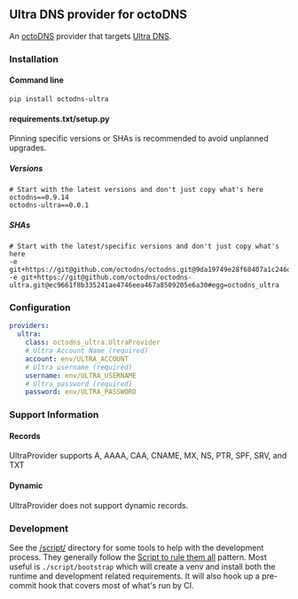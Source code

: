 ## Ultra DNS provider for octoDNS

An [octoDNS](https://github.com/octodns/octodns/) provider that targets [Ultra DNS](https://www.home.neustar/dns-services).

### Installation

#### Command line

```
pip install octodns-ultra
```

#### requirements.txt/setup.py

Pinning specific versions or SHAs is recommended to avoid unplanned upgrades.

##### Versions

```
# Start with the latest versions and don't just copy what's here
octodns==0.9.14
octodns-ultra==0.0.1
```

##### SHAs

```
# Start with the latest/specific versions and don't just copy what's here
-e git+https://git@github.com/octodns/octodns.git@9da19749e28f68407a1c246dfdf65663cdc1c422#egg=octodns
-e git+https://git@github.com/octodns/octodns-ultra.git@ec9661f8b335241ae4746eea467a8509205e6a30#egg=octodns_ultra
```

### Configuration

```yaml
providers:
  ultra:
    class: octodns_ultra.UltraProvider
    # Ultra Account Name (required)
    account: env/ULTRA_ACCOUNT
    # Ultra username (required)
    username: env/ULTRA_USERNAME
    # Ultra password (required)
    password: env/ULTRA_PASSWORD
```

### Support Information

#### Records

UltraProvider supports A, AAAA, CAA, CNAME, MX, NS, PTR, SPF, SRV, and TXT

#### Dynamic

UltraProvider does not support dynamic records.

### Development

See the [/script/](/script/) directory for some tools to help with the development process. They generally follow the [Script to rule them all](https://github.com/github/scripts-to-rule-them-all) pattern. Most useful is `./script/bootstrap` which will create a venv and install both the runtime and development related requirements. It will also hook up a pre-commit hook that covers most of what's run by CI.
